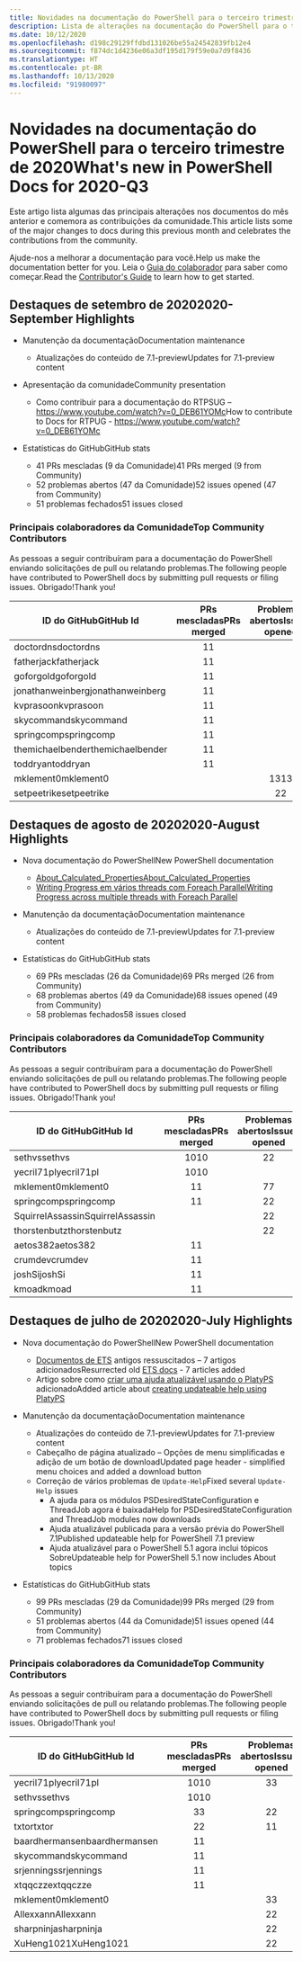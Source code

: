 ```yaml
---
title: Novidades na documentação do PowerShell para o terceiro trimestre de 2020
description: Lista de alterações na documentação do PowerShell para o terceiro trimestre de 2020
ms.date: 10/12/2020
ms.openlocfilehash: d198c29129ffdbd131026be55a24542839fb12e4
ms.sourcegitcommit: f874dc1d4236e06a3df195d179f59e0a7d9f8436
ms.translationtype: HT
ms.contentlocale: pt-BR
ms.lasthandoff: 10/13/2020
ms.locfileid: "91980097"
---
```

# <a name="whats-new-in-powershell-docs-for-2020-q3"></a><span data-ttu-id="a2341-103">Novidades na documentação do PowerShell para o terceiro trimestre de 2020</span><span class="sxs-lookup"><span data-stu-id="a2341-103">What's new in PowerShell Docs for 2020-Q3</span></span>

<span data-ttu-id="a2341-104">Este artigo lista algumas das principais alterações nos documentos do mês anterior e comemora as contribuições da comunidade.</span><span class="sxs-lookup"><span data-stu-id="a2341-104">This article lists some of the major changes to docs during this previous month and celebrates the contributions from the community.</span></span>

<span data-ttu-id="a2341-105">Ajude-nos a melhorar a documentação para você.</span><span class="sxs-lookup"><span data-stu-id="a2341-105">Help us make the documentation better for you.</span></span> <span data-ttu-id="a2341-106">Leia o [Guia do colaborador][contrib] para saber como começar.</span><span class="sxs-lookup"><span data-stu-id="a2341-106">Read the [Contributor's Guide][contrib] to learn how to get started.</span></span>


## <a name="2020-september-highlights"></a><span data-ttu-id="a2341-107">Destaques de setembro de 2020</span><span class="sxs-lookup"><span data-stu-id="a2341-107">2020-September Highlights</span></span>

- <span data-ttu-id="a2341-108">Manutenção da documentação</span><span class="sxs-lookup"><span data-stu-id="a2341-108">Documentation maintenance</span></span>
  - <span data-ttu-id="a2341-109">Atualizações do conteúdo de 7.1-preview</span><span class="sxs-lookup"><span data-stu-id="a2341-109">Updates for 7.1-preview content</span></span>

- <span data-ttu-id="a2341-110">Apresentação da comunidade</span><span class="sxs-lookup"><span data-stu-id="a2341-110">Community presentation</span></span>
  - <span data-ttu-id="a2341-111">Como contribuir para a documentação do RTPSUG – https://www.youtube.com/watch?v=0_DEB61YOMc</span><span class="sxs-lookup"><span data-stu-id="a2341-111">How to contribute to Docs for RTPUG - https://www.youtube.com/watch?v=0_DEB61YOMc</span></span>

- <span data-ttu-id="a2341-112">Estatísticas do GitHub</span><span class="sxs-lookup"><span data-stu-id="a2341-112">GitHub stats</span></span>
  - <span data-ttu-id="a2341-113">41 PRs mescladas (9 da Comunidade)</span><span class="sxs-lookup"><span data-stu-id="a2341-113">41 PRs merged (9 from Community)</span></span>
  - <span data-ttu-id="a2341-114">52 problemas abertos (47 da Comunidade)</span><span class="sxs-lookup"><span data-stu-id="a2341-114">52 issues opened (47 from Community)</span></span>
  - <span data-ttu-id="a2341-115">51 problemas fechados</span><span class="sxs-lookup"><span data-stu-id="a2341-115">51 issues closed</span></span>

### <a name="top-community-contributors"></a><span data-ttu-id="a2341-116">Principais colaboradores da Comunidade</span><span class="sxs-lookup"><span data-stu-id="a2341-116">Top Community Contributors</span></span>

<span data-ttu-id="a2341-117">As pessoas a seguir contribuíram para a documentação do PowerShell enviando solicitações de pull ou relatando problemas.</span><span class="sxs-lookup"><span data-stu-id="a2341-117">The following people have contributed to PowerShell docs by submitting pull requests or filing issues.</span></span> <span data-ttu-id="a2341-118">Obrigado!</span><span class="sxs-lookup"><span data-stu-id="a2341-118">Thank you!</span></span>

|    <span data-ttu-id="a2341-119">ID do GitHub</span><span class="sxs-lookup"><span data-stu-id="a2341-119">GitHub Id</span></span>     | <span data-ttu-id="a2341-120">PRs mescladas</span><span class="sxs-lookup"><span data-stu-id="a2341-120">PRs merged</span></span> | <span data-ttu-id="a2341-121">Problemas abertos</span><span class="sxs-lookup"><span data-stu-id="a2341-121">Issues opened</span></span> |
| ---------------- | :--------: | :-----------: |
| <span data-ttu-id="a2341-122">doctordns</span><span class="sxs-lookup"><span data-stu-id="a2341-122">doctordns</span></span>        |     <span data-ttu-id="a2341-123">1</span><span class="sxs-lookup"><span data-stu-id="a2341-123">1</span></span>      |               |
| <span data-ttu-id="a2341-124">fatherjack</span><span class="sxs-lookup"><span data-stu-id="a2341-124">fatherjack</span></span>       |     <span data-ttu-id="a2341-125">1</span><span class="sxs-lookup"><span data-stu-id="a2341-125">1</span></span>      |               |
| <span data-ttu-id="a2341-126">goforgold</span><span class="sxs-lookup"><span data-stu-id="a2341-126">goforgold</span></span>        |     <span data-ttu-id="a2341-127">1</span><span class="sxs-lookup"><span data-stu-id="a2341-127">1</span></span>      |               |
| <span data-ttu-id="a2341-128">jonathanweinberg</span><span class="sxs-lookup"><span data-stu-id="a2341-128">jonathanweinberg</span></span> |     <span data-ttu-id="a2341-129">1</span><span class="sxs-lookup"><span data-stu-id="a2341-129">1</span></span>      |               |
| <span data-ttu-id="a2341-130">kvprasoon</span><span class="sxs-lookup"><span data-stu-id="a2341-130">kvprasoon</span></span>        |     <span data-ttu-id="a2341-131">1</span><span class="sxs-lookup"><span data-stu-id="a2341-131">1</span></span>      |               |
| <span data-ttu-id="a2341-132">skycommand</span><span class="sxs-lookup"><span data-stu-id="a2341-132">skycommand</span></span>       |     <span data-ttu-id="a2341-133">1</span><span class="sxs-lookup"><span data-stu-id="a2341-133">1</span></span>      |               |
| <span data-ttu-id="a2341-134">springcomp</span><span class="sxs-lookup"><span data-stu-id="a2341-134">springcomp</span></span>       |     <span data-ttu-id="a2341-135">1</span><span class="sxs-lookup"><span data-stu-id="a2341-135">1</span></span>      |               |
| <span data-ttu-id="a2341-136">themichaelbender</span><span class="sxs-lookup"><span data-stu-id="a2341-136">themichaelbender</span></span> |     <span data-ttu-id="a2341-137">1</span><span class="sxs-lookup"><span data-stu-id="a2341-137">1</span></span>      |               |
| <span data-ttu-id="a2341-138">toddryan</span><span class="sxs-lookup"><span data-stu-id="a2341-138">toddryan</span></span>         |     <span data-ttu-id="a2341-139">1</span><span class="sxs-lookup"><span data-stu-id="a2341-139">1</span></span>      |               |
| <span data-ttu-id="a2341-140">mklement0</span><span class="sxs-lookup"><span data-stu-id="a2341-140">mklement0</span></span>        |            |      <span data-ttu-id="a2341-141">13</span><span class="sxs-lookup"><span data-stu-id="a2341-141">13</span></span>       |
| <span data-ttu-id="a2341-142">setpeetrike</span><span class="sxs-lookup"><span data-stu-id="a2341-142">setpeetrike</span></span>      |            |       <span data-ttu-id="a2341-143">2</span><span class="sxs-lookup"><span data-stu-id="a2341-143">2</span></span>       |

## <a name="2020-august-highlights"></a><span data-ttu-id="a2341-144">Destaques de agosto de 2020</span><span class="sxs-lookup"><span data-stu-id="a2341-144">2020-August Highlights</span></span>

- <span data-ttu-id="a2341-145">Nova documentação do PowerShell</span><span class="sxs-lookup"><span data-stu-id="a2341-145">New PowerShell documentation</span></span>
  - [<span data-ttu-id="a2341-146">About_Calculated_Properties</span><span class="sxs-lookup"><span data-stu-id="a2341-146">About_Calculated_Properties</span></span>](/powershell/module/microsoft.powershell.core/about/about_calculated_properties)
  - [<span data-ttu-id="a2341-147">Writing Progress em vários threads com Foreach Parallel</span><span class="sxs-lookup"><span data-stu-id="a2341-147">Writing Progress across multiple threads with Foreach Parallel</span></span>](/powershell/scripting/learn/deep-dives/write-progress-across-multiple-threads)
- <span data-ttu-id="a2341-148">Manutenção da documentação</span><span class="sxs-lookup"><span data-stu-id="a2341-148">Documentation maintenance</span></span>
  - <span data-ttu-id="a2341-149">Atualizações do conteúdo de 7.1-preview</span><span class="sxs-lookup"><span data-stu-id="a2341-149">Updates for 7.1-preview content</span></span>

- <span data-ttu-id="a2341-150">Estatísticas do GitHub</span><span class="sxs-lookup"><span data-stu-id="a2341-150">GitHub stats</span></span>
  - <span data-ttu-id="a2341-151">69 PRs mescladas (26 da Comunidade)</span><span class="sxs-lookup"><span data-stu-id="a2341-151">69 PRs merged (26 from Community)</span></span>
  - <span data-ttu-id="a2341-152">68 problemas abertos (49 da Comunidade)</span><span class="sxs-lookup"><span data-stu-id="a2341-152">68 issues opened (49 from Community)</span></span>
  - <span data-ttu-id="a2341-153">58 problemas fechados</span><span class="sxs-lookup"><span data-stu-id="a2341-153">58 issues closed</span></span>

### <a name="top-community-contributors"></a><span data-ttu-id="a2341-154">Principais colaboradores da Comunidade</span><span class="sxs-lookup"><span data-stu-id="a2341-154">Top Community Contributors</span></span>

<span data-ttu-id="a2341-155">As pessoas a seguir contribuíram para a documentação do PowerShell enviando solicitações de pull ou relatando problemas.</span><span class="sxs-lookup"><span data-stu-id="a2341-155">The following people have contributed to PowerShell docs by submitting pull requests or filing issues.</span></span> <span data-ttu-id="a2341-156">Obrigado!</span><span class="sxs-lookup"><span data-stu-id="a2341-156">Thank you!</span></span>

|    <span data-ttu-id="a2341-157">ID do GitHub</span><span class="sxs-lookup"><span data-stu-id="a2341-157">GitHub Id</span></span>     | <span data-ttu-id="a2341-158">PRs mescladas</span><span class="sxs-lookup"><span data-stu-id="a2341-158">PRs merged</span></span> | <span data-ttu-id="a2341-159">Problemas abertos</span><span class="sxs-lookup"><span data-stu-id="a2341-159">Issues opened</span></span> |
| ---------------- | :--------: | :-----------: |
| <span data-ttu-id="a2341-160">sethvs</span><span class="sxs-lookup"><span data-stu-id="a2341-160">sethvs</span></span>           |     <span data-ttu-id="a2341-161">10</span><span class="sxs-lookup"><span data-stu-id="a2341-161">10</span></span>     |       <span data-ttu-id="a2341-162">2</span><span class="sxs-lookup"><span data-stu-id="a2341-162">2</span></span>       |
| <span data-ttu-id="a2341-163">yecril71pl</span><span class="sxs-lookup"><span data-stu-id="a2341-163">yecril71pl</span></span>       |     <span data-ttu-id="a2341-164">10</span><span class="sxs-lookup"><span data-stu-id="a2341-164">10</span></span>     |               |
| <span data-ttu-id="a2341-165">mklement0</span><span class="sxs-lookup"><span data-stu-id="a2341-165">mklement0</span></span>        |     <span data-ttu-id="a2341-166">1</span><span class="sxs-lookup"><span data-stu-id="a2341-166">1</span></span>      |       <span data-ttu-id="a2341-167">7</span><span class="sxs-lookup"><span data-stu-id="a2341-167">7</span></span>       |
| <span data-ttu-id="a2341-168">springcomp</span><span class="sxs-lookup"><span data-stu-id="a2341-168">springcomp</span></span>       |     <span data-ttu-id="a2341-169">1</span><span class="sxs-lookup"><span data-stu-id="a2341-169">1</span></span>      |       <span data-ttu-id="a2341-170">2</span><span class="sxs-lookup"><span data-stu-id="a2341-170">2</span></span>       |
| <span data-ttu-id="a2341-171">SquirrelAssassin</span><span class="sxs-lookup"><span data-stu-id="a2341-171">SquirrelAssassin</span></span> |            |       <span data-ttu-id="a2341-172">2</span><span class="sxs-lookup"><span data-stu-id="a2341-172">2</span></span>       |
| <span data-ttu-id="a2341-173">thorstenbutz</span><span class="sxs-lookup"><span data-stu-id="a2341-173">thorstenbutz</span></span>     |            |       <span data-ttu-id="a2341-174">2</span><span class="sxs-lookup"><span data-stu-id="a2341-174">2</span></span>       |
| <span data-ttu-id="a2341-175">aetos382</span><span class="sxs-lookup"><span data-stu-id="a2341-175">aetos382</span></span>         |     <span data-ttu-id="a2341-176">1</span><span class="sxs-lookup"><span data-stu-id="a2341-176">1</span></span>      |               |
| <span data-ttu-id="a2341-177">crumdev</span><span class="sxs-lookup"><span data-stu-id="a2341-177">crumdev</span></span>          |     <span data-ttu-id="a2341-178">1</span><span class="sxs-lookup"><span data-stu-id="a2341-178">1</span></span>      |               |
| <span data-ttu-id="a2341-179">joshSi</span><span class="sxs-lookup"><span data-stu-id="a2341-179">joshSi</span></span>           |     <span data-ttu-id="a2341-180">1</span><span class="sxs-lookup"><span data-stu-id="a2341-180">1</span></span>      |               |
| <span data-ttu-id="a2341-181">kmoad</span><span class="sxs-lookup"><span data-stu-id="a2341-181">kmoad</span></span>            |     <span data-ttu-id="a2341-182">1</span><span class="sxs-lookup"><span data-stu-id="a2341-182">1</span></span>      |               |

## <a name="2020-july-highlights"></a><span data-ttu-id="a2341-183">Destaques de julho de 2020</span><span class="sxs-lookup"><span data-stu-id="a2341-183">2020-July Highlights</span></span>

- <span data-ttu-id="a2341-184">Nova documentação do PowerShell</span><span class="sxs-lookup"><span data-stu-id="a2341-184">New PowerShell documentation</span></span>
  - <span data-ttu-id="a2341-185">[Documentos de ETS](/powershell/scripting/developer/ets/overview) antigos ressuscitados – 7 artigos adicionados</span><span class="sxs-lookup"><span data-stu-id="a2341-185">Resurrected old [ETS docs](/powershell/scripting/developer/ets/overview) - 7 articles added</span></span>
  - <span data-ttu-id="a2341-186">Artigo sobre como [criar uma ajuda atualizável usando o PlatyPS](/powershell/scripting/dev-cross-plat/create-help-using-platyps) adicionado</span><span class="sxs-lookup"><span data-stu-id="a2341-186">Added article about [creating updateable help using PlatyPS](/powershell/scripting/dev-cross-plat/create-help-using-platyps)</span></span>
- <span data-ttu-id="a2341-187">Manutenção da documentação</span><span class="sxs-lookup"><span data-stu-id="a2341-187">Documentation maintenance</span></span>
  - <span data-ttu-id="a2341-188">Atualizações do conteúdo de 7.1-preview</span><span class="sxs-lookup"><span data-stu-id="a2341-188">Updates for 7.1-preview content</span></span>
  - <span data-ttu-id="a2341-189">Cabeçalho de página atualizado – Opções de menu simplificadas e adição de um botão de download</span><span class="sxs-lookup"><span data-stu-id="a2341-189">Updated page header - simplified menu choices and added a download button</span></span>
  - <span data-ttu-id="a2341-190">Correção de vários problemas de `Update-Help`</span><span class="sxs-lookup"><span data-stu-id="a2341-190">Fixed several `Update-Help` issues</span></span>
    - <span data-ttu-id="a2341-191">A ajuda para os módulos PSDesiredStateConfiguration e ThreadJob agora é baixada</span><span class="sxs-lookup"><span data-stu-id="a2341-191">Help for PSDesiredStateConfiguration and ThreadJob modules now downloads</span></span>
    - <span data-ttu-id="a2341-192">Ajuda atualizável publicada para a versão prévia do PowerShell 7.1</span><span class="sxs-lookup"><span data-stu-id="a2341-192">Published updateable help for PowerShell 7.1 preview</span></span>
    - <span data-ttu-id="a2341-193">Ajuda atualizável para o PowerShell 5.1 agora inclui tópicos Sobre</span><span class="sxs-lookup"><span data-stu-id="a2341-193">Updateable help for PowerShell 5.1 now includes About topics</span></span>

- <span data-ttu-id="a2341-194">Estatísticas do GitHub</span><span class="sxs-lookup"><span data-stu-id="a2341-194">GitHub stats</span></span>
  - <span data-ttu-id="a2341-195">99 PRs mescladas (29 da Comunidade)</span><span class="sxs-lookup"><span data-stu-id="a2341-195">99 PRs merged (29 from Community)</span></span>
  - <span data-ttu-id="a2341-196">51 problemas abertos (44 da Comunidade)</span><span class="sxs-lookup"><span data-stu-id="a2341-196">51 issues opened (44 from Community)</span></span>
  - <span data-ttu-id="a2341-197">71 problemas fechados</span><span class="sxs-lookup"><span data-stu-id="a2341-197">71 issues closed</span></span>

### <a name="top-community-contributors"></a><span data-ttu-id="a2341-198">Principais colaboradores da Comunidade</span><span class="sxs-lookup"><span data-stu-id="a2341-198">Top Community Contributors</span></span>

<span data-ttu-id="a2341-199">As pessoas a seguir contribuíram para a documentação do PowerShell enviando solicitações de pull ou relatando problemas.</span><span class="sxs-lookup"><span data-stu-id="a2341-199">The following people have contributed to PowerShell docs by submitting pull requests or filing issues.</span></span> <span data-ttu-id="a2341-200">Obrigado!</span><span class="sxs-lookup"><span data-stu-id="a2341-200">Thank you!</span></span>

|   <span data-ttu-id="a2341-201">ID do GitHub</span><span class="sxs-lookup"><span data-stu-id="a2341-201">GitHub Id</span></span>    | <span data-ttu-id="a2341-202">PRs mescladas</span><span class="sxs-lookup"><span data-stu-id="a2341-202">PRs merged</span></span> | <span data-ttu-id="a2341-203">Problemas abertos</span><span class="sxs-lookup"><span data-stu-id="a2341-203">Issues opened</span></span> |
| -------------- | :--------: | :-----------: |
| <span data-ttu-id="a2341-204">yecril71pl</span><span class="sxs-lookup"><span data-stu-id="a2341-204">yecril71pl</span></span>     |     <span data-ttu-id="a2341-205">10</span><span class="sxs-lookup"><span data-stu-id="a2341-205">10</span></span>     |       <span data-ttu-id="a2341-206">3</span><span class="sxs-lookup"><span data-stu-id="a2341-206">3</span></span>       |
| <span data-ttu-id="a2341-207">sethvs</span><span class="sxs-lookup"><span data-stu-id="a2341-207">sethvs</span></span>         |     <span data-ttu-id="a2341-208">10</span><span class="sxs-lookup"><span data-stu-id="a2341-208">10</span></span>     |               |
| <span data-ttu-id="a2341-209">springcomp</span><span class="sxs-lookup"><span data-stu-id="a2341-209">springcomp</span></span>     |     <span data-ttu-id="a2341-210">3</span><span class="sxs-lookup"><span data-stu-id="a2341-210">3</span></span>      |       <span data-ttu-id="a2341-211">2</span><span class="sxs-lookup"><span data-stu-id="a2341-211">2</span></span>       |
| <span data-ttu-id="a2341-212">txtor</span><span class="sxs-lookup"><span data-stu-id="a2341-212">txtor</span></span>          |     <span data-ttu-id="a2341-213">2</span><span class="sxs-lookup"><span data-stu-id="a2341-213">2</span></span>      |       <span data-ttu-id="a2341-214">1</span><span class="sxs-lookup"><span data-stu-id="a2341-214">1</span></span>       |
| <span data-ttu-id="a2341-215">baardhermansen</span><span class="sxs-lookup"><span data-stu-id="a2341-215">baardhermansen</span></span> |     <span data-ttu-id="a2341-216">1</span><span class="sxs-lookup"><span data-stu-id="a2341-216">1</span></span>      |               |
| <span data-ttu-id="a2341-217">skycommand</span><span class="sxs-lookup"><span data-stu-id="a2341-217">skycommand</span></span>     |     <span data-ttu-id="a2341-218">1</span><span class="sxs-lookup"><span data-stu-id="a2341-218">1</span></span>      |               |
| <span data-ttu-id="a2341-219">srjennings</span><span class="sxs-lookup"><span data-stu-id="a2341-219">srjennings</span></span>     |     <span data-ttu-id="a2341-220">1</span><span class="sxs-lookup"><span data-stu-id="a2341-220">1</span></span>      |               |
| <span data-ttu-id="a2341-221">xtqqczze</span><span class="sxs-lookup"><span data-stu-id="a2341-221">xtqqczze</span></span>       |     <span data-ttu-id="a2341-222">1</span><span class="sxs-lookup"><span data-stu-id="a2341-222">1</span></span>      |               |
| <span data-ttu-id="a2341-223">mklement0</span><span class="sxs-lookup"><span data-stu-id="a2341-223">mklement0</span></span>      |            |       <span data-ttu-id="a2341-224">3</span><span class="sxs-lookup"><span data-stu-id="a2341-224">3</span></span>       |
| <span data-ttu-id="a2341-225">Allexxann</span><span class="sxs-lookup"><span data-stu-id="a2341-225">Allexxann</span></span>      |            |       <span data-ttu-id="a2341-226">2</span><span class="sxs-lookup"><span data-stu-id="a2341-226">2</span></span>       |
| <span data-ttu-id="a2341-227">sharpninja</span><span class="sxs-lookup"><span data-stu-id="a2341-227">sharpninja</span></span>     |            |       <span data-ttu-id="a2341-228">2</span><span class="sxs-lookup"><span data-stu-id="a2341-228">2</span></span>       |
| <span data-ttu-id="a2341-229">XuHeng1021</span><span class="sxs-lookup"><span data-stu-id="a2341-229">XuHeng1021</span></span>     |            |       <span data-ttu-id="a2341-230">2</span><span class="sxs-lookup"><span data-stu-id="a2341-230">2</span></span>       |

<!-- Link references -->
[contrib]: contributing/overview.md

